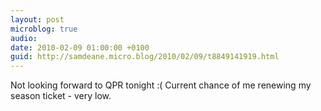```yaml
---
layout: post
microblog: true
audio: 
date: 2010-02-09 01:00:00 +0100
guid: http://samdeane.micro.blog/2010/02/09/t8849141919.html
---
```

Not looking forward to QPR tonight :( Current chance of me renewing my season ticket - very low.
